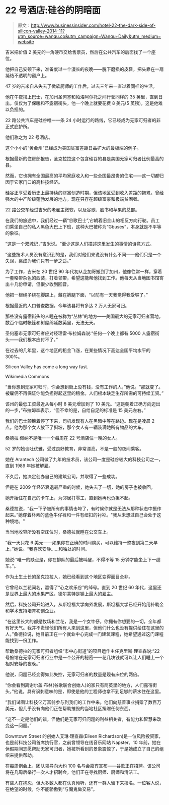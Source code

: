 # 22 号酒店:硅谷的阴暗面

> 原文：<http://www.businessinsider.com/hotel-22-the-dark-side-of-silicon-valley-2014-11?utm_source=wanqu.co&utm_campaign=Wanqu+Daily&utm_medium=website>

吉米把价值 2 美元的一角硬币交给售票员，然后在公共汽车的后面找了一个座位。

他把自己安顿下来，准备度过一个漫长的夜晚——脱下磨损的皮鞋，把头靠在一扇凝结不透明的窗户上。

47 岁的吉米自从失去了微软厨师的工作后，过去三年来一直过着同样的生活。

他在午夜搭上巴士，在加州圣何塞和帕洛阿尔托之间行驶同样的 35 英里，直到日出。仅仅为了保暖和不露宿街头，他一个晚上就要花费 8 美元(5 英镑)，这是他难以负担的。

22 路公共汽车是硅谷唯一一条 24 小时运行的路线，它已经成为无家可归者的非正式庇护所。

他们称之为 22 号酒店。

这个小小的“黄金州”已经成为美国贫富差距日益扩大的最极端的例子。

根据最新的住房部报告，圣克拉拉这个包含硅谷的县是美国无家可归者比例最高的县。

然而，它也拥有全国最高的平均家庭收入和一些全国最昂贵的住宅——这一切都归因于它家门口的高科技经济。

硅谷正享受着历史上最持续的财富创造时期，但该地区受到收入差距的拖累。曾经强大的中产阶级蓬勃发展的地方，现在只存在超级富豪和极端贫困者。

22 路公交车经过吉米的老雇主微软，以及谷歌、脸书和苹果的总部。

在我们的旅途中，我们经过一辆“谷歌巴士”,它朝着旧金山的相反方向行驶。员工们乘坐自己的私人黑色大巴上下班，这种大巴被称为“Gbuses”，本身就是不平等的象征。

“这是一个双城记，”吉米说。“至少这是人们描述这里发生的事情的诗意方式。

“这些技术人员没有意识到的是，我们对他们来说没有什么不同——他们只是一个失误，离成为我们只有一步之遥。”

为了工作，吉米在 20 世纪 90 年代初从芝加哥搬到了加州，他像往常一样，穿着一套略带杂色的西装，打着领带，希望这能帮他找到工作。他每天从当地图书馆寄出十几份申请，但很少收到回音。

他把一根绳子绕在脚踝上，藏在裤腿下面，“以防有一天我觉得我受够了。”

根据最近的人口普查数据，今年该县将有多达 2 万人无家可归。

那些没有露宿街头的人睡在被称为“丛林”的地方——美国最大的无家可归者营地。数百个临时帐篷和树屋绵延数英里，无法无天。

圣何塞市无家可归者应对经理雷·布拉姆森说:“任何一个晚上都有 5000 人露宿街头——我们根本应付不了。”

在过去的几年里，这个地区的租金飞涨，在某些情况下高达全国平均水平的 300%。

 Silicon Valley has come a long way fast.

Wikimedia Commons

“当你想到无家可归时，你会想到街上没有钱，没有工作的人，”他说。“那就变了。被雇佣不再保证你能负担得起这里的租金。人们根本缺乏生存所需的可持续工资。”

该州的最低工资最近从每小时 8 美元增加到了 10 美元。“这是朝着正确方向迈出的一步，”布拉姆森表示，“但不幸的是，自给自足的标准是 15 美元左右。”

我们的巴士颠簸着停了下来，司机发现有人在黑暗中等在路边。现在是凌晨 2 点。他为那个女人放下了斜坡，那个女人有一辆装满她所有物品的大车。

桑德拉·佩纳不是唯一一个每周在 22 号酒店住一晚的女人。

52 岁的她谈吐优雅，受过良好教育，非常漂亮，不是一般的夜间乘客。

她在 Arantech 公司做了九年的技术员，该公司一度是硅谷较大的科技公司之一，直到 1989 年她被解雇。

不久后，她决定创办自己的建筑公司，并取得了一些成功。

但是在 2009 年经济衰退最严重的时候，她失去了一切，她的房子也被收回。

她开始住在自己的卡车上，为邻居打零工，直到她再也负担不起。

桑德拉说，“我一下子被所有的事情击垮了，有时候你就是无法从那种状态中振作起来。”她穿着朴素的蓝色牛仔裤和一件有纽扣的衬衫。"我从未想过自己会处于这种境地。"

当当地收容所没有空床位时，桑德拉就睡在公交车上。

“我一天只花 6 美元——如果你在正确的时间购买，可以维持一整夜到第二天早上，”她说。“我喜欢安静……和独处的时间。

她说:“唯一的缺点是，你在排队的最后被叫醒，不得不等 15 分钟才能坐上下一趟车。”。

作为土生土长的圣克拉拉人，她已经看到这个地区变得面目全非。

它曾经以兰花闻名，赢得了“心之欢乐谷”的绰号。直到 20 世纪 60 年代，这里还是世界上最大的水果产区，德尔蒙特是镇上最大的雇主。

然后，科技公司开始进入，从斯坦福大学向外发展，斯坦福大学已经开始用补助金和学术支持培育初创企业。

“在这里长大的都是牧场和兰花，我是一个女牛仔。你拥有你想要的一切，全年都有好天气。我并不责怪他们所有人来到这里，但他们什么也没有提供给住在这里的人，”桑德拉说，她目前正在一个就业中心完成一门建筑课程，她希望通过这门课程能找到一份工作。

帮助桑德拉的无家可归者组织“市中心街道”的项目运作主任克里斯·理查森说:“22 号旅馆在无家可归者行业中是一个公开的秘密——花几块钱就可以让人们睡上一个相对安静的夜晚。”

他说，问题已经变得如此失控，无家可归者的数量是现有床位的两倍。

“你会看到离谢尔盖·布林(谷歌联合创始人)的家只有两英里的地方，人们露宿街头，”他说。具有讽刺意味的是，即使是他的工程师也拿不到足够的薪水住在这里。

“我们试图让科技亿万富翁参与到我们的工作中来。他们向慈善事业捐赠了数百万美元，但几乎没有向他们正在帮助摧毁的当地社区捐赠任何东西。

“这不一定是他们的错，但他们是无家可归问题的利益相关者，有能力和智慧来改变这一问题。”

Downtown Street 的创始人艾琳·理查森(Eileen Richardson)是一位风险投资家，也是前科技公司首席执行官，之前曾领导在线音乐网站 Napster。10 年前，她在休假期间志愿帮助无家可归者，她被所看到的景象震惊了，于是她成立了自己的组织来提供帮助。

在每周例会上，团队领导向大约 100 名与会嘉宾宣布——谷歌正在招聘。该公司将在几周后举行一次人才招聘会，他们正在寻找厨师、厨师和清洁工。

有些人在抱怨，但大多数人都在认真倾听，还有一群人留下来报名。一位客人说，在绝望的时候，你不能骄傲到“与魔鬼做交易”。

![](img/3fc5233df9a94a5c612d14cdfff7b71f.png)